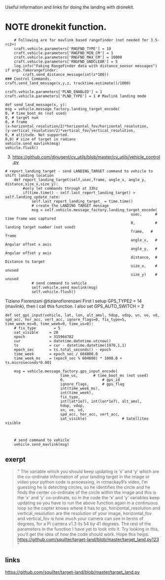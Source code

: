 


Useful information and links for doing the landing with dronekit.
# NOTE dronekit function.
```if args.fakerangefinder:
    # Following are for mavlink based rangefinder (not needed for 3.5-rc2+)
    craft.vehicle.parameters['RNGFND_TYPE'] = 10
    craft.vehicle.parameters['RNGFND_MIN_CM'] = 1
    craft.vehicle.parameters['RNGFND_MAX_CM'] = 10000
    craft.vehicle.parameters['RNGFND_GNDCLEAR'] = 5
    log.info("Faking RangeFinder data with distance_sensor messages")
if args.fakerangefinder:
        craft.send_distance_message(int(z*100))
### Control Commands.
craft.send_land_message(x,y,z, tracktime.estimate()/1000)

craft.vehicle.parameters['PLND_ENABLED'] = 1
craft.vehicle.parameters['PLND_TYPE'] = 1 # Mavlink landing mode
```

```
def send_land_message(x, y):
msg = vehicle.message_factory.landing_target_encode(
0, # time_boot_ms (not used)
0, # target num
0, # frame
(x-horizontal_resolution/2)*horizontal_fov/horizontal_resolution,
(y-vertical_resolution/2)*vertical_fov/vertical_resolution,
0, # altitude. Not supported.
0,0) # size of target in radians
vehicle.send_mavlink(msg)
vehicle.flush()
```
3. https://github.com/djnugent/cv_utils/blob/master/cv_utils/vehicle_control.py
```
# report_landing_target - send LANDING_TARGET command to vehicle to shift landing location
    def report_landing_target(self,usec,frame, angle_x, angle_y, distance,size_x,size_y):
        #only let commands through at 33hz
        if(time.time() - self.last_report_landing_target) > self.landing_update_rate:
            self.last_report_landing_target_ = time.time()
            # create the LANDING TARGET message
            msg = self.vehicle.message_factory.landing_target_encode(
							                             usec,      # time frame was captured
                                                         0,         # landing target number (not used)
                                                         frame,   # frame
                                                         angle_x,   # Angular offset x axis
                                                         angle_y,   # Angular offset y axis
                                                         distance,  # Distance to target
							                             size_x,    # unused
							                             size_y)    # unused
            # send command to vehicle
            self.vehicle.send_mavlink(msg)
            self.vehicle.flush()
```

Tiziano Fiorenzani @tizianofiorenzani
First I setup GPS_TYPE2 = 14 (mavlink), then I call this function. I also set GPS_AUTO_SWITCH = 2
```
def set_gps_input(vehicle, lat, lon, alt_amsl, hdop, vdop, vn, ve, vd, spd_acc, hor_acc, vert_acc, ignore_flags=0, fix_type=5, time_week_ms=0, time_week=0, time_us=0):
    # fix_type        = 5
    sat_visible     = 20
    epoch           = 315964782
    cur             = datetime.datetime.utcnow()
    ts              = cur - datetime.datetime(1970,1,1)
    epoch_sec       = ts.total_seconds() - epoch
    time_week       = epoch_sec / 604800.0
    time_week_ms    = (epoch_sec % 604800) * 1000.0 + ts.microseconds*0.001

    msg = vehicle.message_factory.gps_input_encode(
                         time_us,       # time_boot_ms (not used)
                         0,                 # gps_id
                         ignore_flags,      # gps_flag
                         int(time_week_ms),
                         int(time_week),
                         fix_type,
                         int(lat*1e7), int(lon*1e7), alt_amsl,  
                         hdop, vdop,
                         vn, ve, vd,
                         spd_acc, hor_acc, vert_acc,
                         sat_visible)                # Satellites visible



    # send command to vehicle
    vehicle.send_mavlink(msg)

```
## exerpt
>"
The variable which you should keep updating is ‘x’ and ‘y’ which are the co-ordinate information of your landing target in the image or video your python code is processing, in rcmackay9’s video, I’m guessing he is detecting circles, so he identifies the circle and he finds the center co-ordinate of the circle within the image and this is the ‘x’ and ‘y’ co-ordinate, so in the code the ‘x’ and ‘y’ variables keep updating so you have to run the above function again in a continuous loop so the copter knows where it has to go, horizontal_resolution and vertical_resolution are the resolution of your image, horizontal_fov and vertical_fov is how much your camera can see in terms of degrees, for a Pi camera v1.3 its 54 by 41 degrees. The rest of the parameters in the function I have yet to look into it. Try looking in this, you’ll get the idea of how the code should work. Hope this helps.
https://github.com/squilter/target-land/blob/master/target_land.py123
"
## links
https://github.com/squilter/target-land/blob/master/target_land.py
